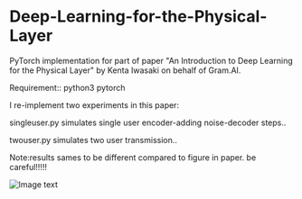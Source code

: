 # Deep-Learning-for-the-Physical-Layer
PyTorch implementation for part of paper "An Introduction to Deep Learning for the Physical Layer" by Kenta Iwasaki on behalf of Gram.AI.


Requirement::
python3 pytorch

I re-implement two experiments in this paper:


 singleuser.py simulates single user encoder-adding noise-decoder steps..
 
 
 twouser.py simulates two user transmission..
 
 
 Note:results sames to be different compared to figure in paper. be careful!!!!! 
 
 ![Image text](https://github.com/musicbeer/Deep-Learning-for-the-Physical-Layer/raw/master/paper1.png)
